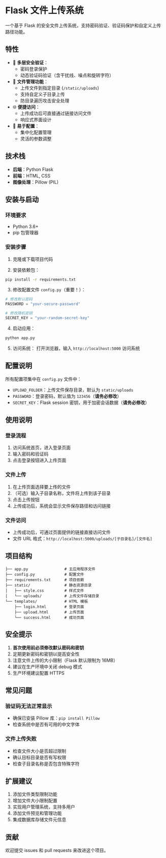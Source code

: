 ﻿# Flask 文件上传系统

一个基于 Flask 的安全文件上传系统，支持密码验证、验证码保护和自定义上传路径功能。

## 特性

- 🔐 **多层安全验证**：
  - 密码登录保护
  - 动态验证码验证（含干扰线、噪点和旋转字符）
- 📁 **文件管理功能**：
  - 上传文件到指定目录 (`/static/uploads`)
  - 支持自定义子目录上传
  - 防目录遍历攻击安全处理
- 🌐 **便捷访问**：
  - 上传成功后可直接通过链接访问文件
  - 响应式界面设计
- 🔧 **易于配置**：
  - 集中化配置管理
  - 灵活的参数调整

## 技术栈

- **后端**：Python Flask
- **前端**：HTML, CSS
- **图像处理**：Pillow (PIL)

## 安装与启动

### 环境要求
- Python 3.6+ 
- pip 包管理器

### 安装步骤

1. 克隆或下载项目代码

2. 安装依赖包：
```bash
pip install -r requirements.txt
```

3. 修改配置文件 `config.py`（重要！）：
```python
# 修改默认密码
PASSWORD = "your-secure-password"

# 修改随机密钥
SECRET_KEY = "your-random-secret-key"
```

4. 启动应用：
```bash
python app.py
```

5. 访问系统：
   打开浏览器，输入 `http://localhost:5000` 访问系统

## 配置说明

所有配置项集中在 `config.py` 文件中：

- `UPLOAD_FOLDER`：上传文件保存目录，默认为 `static/uploads`
- `PASSWORD`：登录密码，默认值为 `123456`（**请务必修改**）
- `SECRET_KEY`：Flask session 密钥，用于加密会话数据（**请务必修改**）

## 使用说明

### 登录流程
1. 访问系统首页，进入登录页面
2. 输入密码和验证码
3. 点击登录按钮进入上传页面

### 文件上传
1. 在上传页面选择要上传的文件
2. （可选）输入子目录名称，文件将上传到该子目录
3. 点击上传按钮
4. 上传成功后，系统会显示文件保存路径和访问链接

### 文件访问
- 上传成功后，可通过页面提供的链接直接访问文件
- 文件 URL 格式：`http://localhost:5000/uploads/[子目录名]/[文件名]`

## 项目结构

```
├── app.py                # 主应用程序文件
├── config.py             # 配置文件
├── requirements.txt      # 项目依赖
├── static/               # 静态资源目录
│   ├── style.css         # 样式文件
│   └── uploads/          # 上传文件存储目录
└── templates/            # HTML 模板
    ├── login.html        # 登录页面
    ├── upload.html       # 上传页面
    └── success.html      # 成功页面
```

## 安全提示

1. **首次使用前必须修改默认密码和密钥**
2. 定期更新密码和密钥以提高安全性
3. 注意文件上传的大小限制（Flask 默认限制为 16MB）
4. 建议在生产环境中关闭 debug 模式
5. 生产环境建议配置 HTTPS

## 常见问题

### 验证码无法正常显示
- 确保已安装 Pillow 库：`pip install Pillow`
- 检查系统中是否有可用的中文字体

### 文件上传失败
- 检查文件大小是否超过限制
- 确认目标目录是否有写权限
- 检查子目录名称是否包含特殊字符

## 扩展建议

1. 添加文件类型限制功能
2. 增加文件大小限制配置
3. 实现用户管理系统，支持多用户
4. 添加文件预览和管理功能
5. 集成数据库存储文件元信息

## 贡献

欢迎提交 issues 和 pull requests 来改进这个项目。


